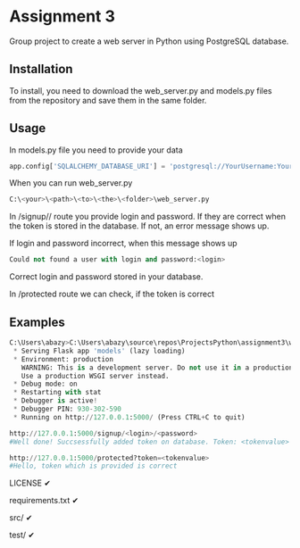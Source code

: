 # Assignment 3

Group project to create a web server in Python using PostgreSQL database.

## Installation 

To install, you need to download the web_server.py and models.py files from the repository and save them in the same folder. 

## Usage 

In models.py file you need to provide your data
   ```python
   app.config['SQLALCHEMY_DATABASE_URI'] = 'postgresql://YourUsername:YourPassword@localhost/NameOfYourDatabase'
   ```

When you can run web_server.py
   ```python
   C:\<your>\<path>\<to>\<the>\<folder>\web_server.py
   ```
In /signup/<login>/<password> route you provide login and password. If they are correct when the token is stored in the database. If not, an error message shows up.

If login and password incorrect, when this message shows up
   ```python
   Could not found a user with login and password:<login>
   ```
Correct login and password stored in your database.   

In /protected route we can check, if the token is correct
   
## Examples 

```python
C:\Users\abazy>C:\Users\abazy\source\repos\ProjectsPython\assignment3\web_server.py
 * Serving Flask app 'models' (lazy loading)
 * Environment: production
   WARNING: This is a development server. Do not use it in a production deployment.
   Use a production WSGI server instead.
 * Debug mode: on
 * Restarting with stat
 * Debugger is active!
 * Debugger PIN: 930-302-590
 * Running on http://127.0.0.1:5000/ (Press CTRL+C to quit)
```
   
```python
http://127.0.0.1:5000/signup/<login>/<password>
#Well done! Succsessfully added token on database. Token: <tokenvalue>
```
   
```python
http://127.0.0.1:5000/protected?token=<tokenvalue>
#Hello, token which is provided is correct
```
LICENSE ✔

requirements.txt ✔

src/ ✔

test/ ✔
